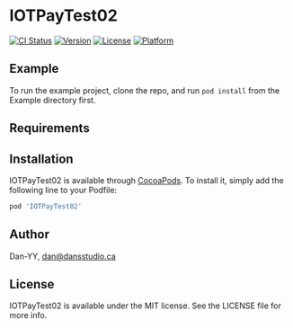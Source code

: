 # IOTPayTest02

[![CI Status](https://img.shields.io/travis/Dan-YY/IOTPayTest02.svg?style=flat)](https://travis-ci.org/Dan-YY/IOTPayTest02)
[![Version](https://img.shields.io/cocoapods/v/IOTPayTest02.svg?style=flat)](https://cocoapods.org/pods/IOTPayTest02)
[![License](https://img.shields.io/cocoapods/l/IOTPayTest02.svg?style=flat)](https://cocoapods.org/pods/IOTPayTest02)
[![Platform](https://img.shields.io/cocoapods/p/IOTPayTest02.svg?style=flat)](https://cocoapods.org/pods/IOTPayTest02)

## Example

To run the example project, clone the repo, and run `pod install` from the Example directory first.

## Requirements

## Installation

IOTPayTest02 is available through [CocoaPods](https://cocoapods.org). To install
it, simply add the following line to your Podfile:

```ruby
pod 'IOTPayTest02'
```

## Author

Dan-YY, dan@dansstudio.ca

## License

IOTPayTest02 is available under the MIT license. See the LICENSE file for more info.
